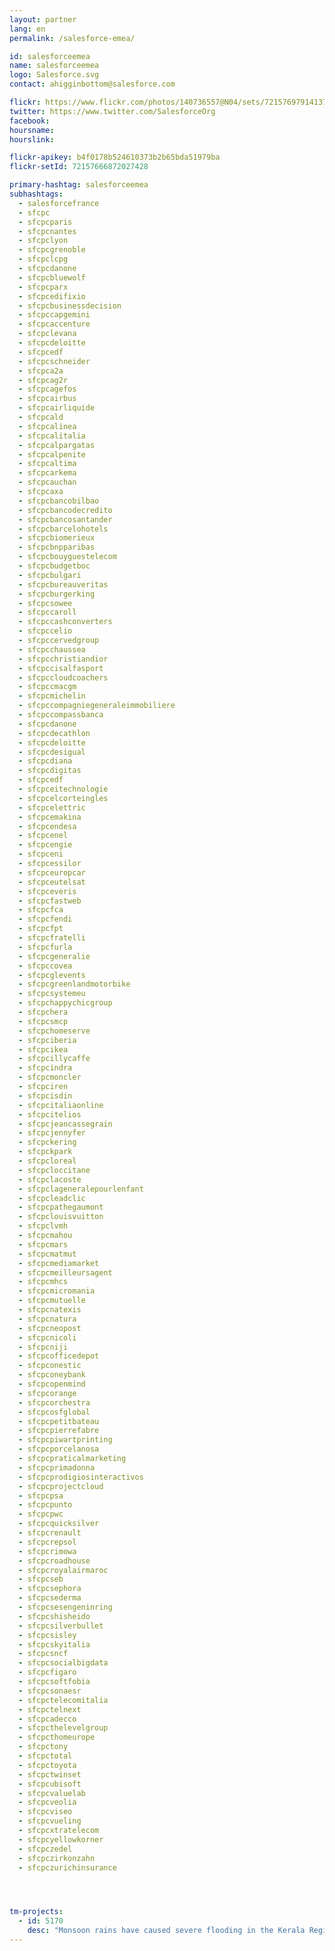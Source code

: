 ```yaml
---
layout: partner
lang: en
permalink: /salesforce-emea/

id: salesforceemea
name: salesforceemea
logo: Salesforce.svg
contact: ahigginbottom@salesforce.com

flickr: https://www.flickr.com/photos/140736557@N04/sets/72157697914137314/
twitter: https://www.twitter.com/SalesforceOrg
facebook:
hoursname:
hourslink:

flickr-apikey: b4f0178b524610373b2b65bda51979ba
flickr-setId: 72157666872027428

primary-hashtag: salesforceemea
subhashtags:
  - salesforcefrance
  - sfcpc
  - sfcpcparis
  - sfcpcnantes
  - sfcpclyon
  - sfcpcgrenoble
  - sfcpclcpg
  - sfcpcdanone
  - sfcpcbluewolf
  - sfcpcparx
  - sfcpcedifixio
  - sfcpcbusinessdecision
  - sfcpccapgemini
  - sfcpcaccenture
  - sfcpclevana
  - sfcpcdeloitte
  - sfcpcedf
  - sfcpcschneider
  - sfcpca2a
  - sfcpcag2r
  - sfcpcagefos
  - sfcpcairbus
  - sfcpcairliquide
  - sfcpcald
  - sfcpcalinea
  - sfcpcalitalia
  - sfcpcalpargatas
  - sfcpcalpenite
  - sfcpcaltima
  - sfcpcarkema
  - sfcpcauchan
  - sfcpcaxa
  - sfcpcbancobilbao
  - sfcpcbancodecredito
  - sfcpcbancosantander
  - sfcpcbarcelohotels
  - sfcpcbiomerieux
  - sfcpcbnpparibas
  - sfcpcbouyguestelecom
  - sfcpcbudgetboc
  - sfcpcbulgari
  - sfcpcbureauveritas
  - sfcpcburgerking
  - sfcpcsowee
  - sfcpccaroll
  - sfcpccashconverters
  - sfcpccelio
  - sfcpccervedgroup
  - sfcpcchaussea
  - sfcpcchristiandior
  - sfcpccisalfasport
  - sfcpccloudcoachers
  - sfcpccmacgm
  - sfcpcmichelin
  - sfcpccompagniegeneraleimmobiliere
  - sfcpccompassbanca
  - sfcpcdanone
  - sfcpcdecathlon
  - sfcpcdeloitte
  - sfcpcdesigual
  - sfcpcdiana
  - sfcpcdigitas
  - sfcpcedf
  - sfcpceitechnologie
  - sfcpcelcorteingles
  - sfcpcelettric
  - sfcpcemakina
  - sfcpcendesa
  - sfcpcenel
  - sfcpcengie
  - sfcpceni
  - sfcpcessilor
  - sfcpceuropcar
  - sfcpceutelsat
  - sfcpceveris
  - sfcpcfastweb
  - sfcpcfca
  - sfcpcfendi
  - sfcpcfpt
  - sfcpcfratelli
  - sfcpcfurla
  - sfcpcgeneralie
  - sfcpccovea
  - sfcpcglevents
  - sfcpcgreenlandmotorbike
  - sfcpcsystemeu
  - sfcpchappychicgroup
  - sfcpchera
  - sfcpcsmcp
  - sfcpchomeserve
  - sfcpciberia
  - sfcpcikea
  - sfcpcillycaffe
  - sfcpcindra
  - sfcpcmoncler
  - sfcpciren
  - sfcpcisdin
  - sfcpcitaliaonline
  - sfcpcitelios
  - sfcpcjeancassegrain
  - sfcpcjennyfer
  - sfcpckering
  - sfcpckpark
  - sfcpcloreal
  - sfcpcloccitane
  - sfcpclacoste
  - sfcpclageneralepourlenfant
  - sfcpcleadclic
  - sfcpcpathegaumont
  - sfcpclouisvuitton
  - sfcpclvmh
  - sfcpcmahou
  - sfcpcmars
  - sfcpcmatmut
  - sfcpcmediamarket
  - sfcpcmeilleursagent
  - sfcpcmhcs
  - sfcpcmicromania
  - sfcpcmutuelle
  - sfcpcnatexis
  - sfcpcnatura
  - sfcpcneopost
  - sfcpcnicoli
  - sfcpcniji
  - sfcpcofficedepot
  - sfcpconestic
  - sfcpconeybank
  - sfcpcopenmind
  - sfcpcorange
  - sfcpcorchestra
  - sfcpcosfglobal
  - sfcpcpetitbateau
  - sfcpcpierrefabre
  - sfcpcpiwartprinting
  - sfcpcporcelanosa
  - sfcpcpraticalmarketing
  - sfcpcprimadonna
  - sfcpcprodigiosinteractivos
  - sfcpcprojectcloud
  - sfcpcpsa
  - sfcpcpunto
  - sfcpcpwc
  - sfcpcquicksilver
  - sfcpcrenault
  - sfcpcrepsol
  - sfcpcrimowa
  - sfcpcroadhouse
  - sfcpcroyalairmaroc
  - sfcpcseb
  - sfcpcsephora
  - sfcpcsederma
  - sfcpcsesengeninring
  - sfcpcshisheido
  - sfcpcsilverbullet
  - sfcpcsisley
  - sfcpcskyitalia
  - sfcpcsncf
  - sfcpcsocialbigdata
  - sfcpcfigaro
  - sfcpcsoftfobia
  - sfcpcsonaesr
  - sfcpctelecomitalia
  - sfcpctelnext
  - sfcpcadecco
  - sfcpcthelevelgroup
  - sfcpcthomeurope
  - sfcpctony
  - sfcpctotal
  - sfcpctoyota
  - sfcpctwinset
  - sfcpcubisoft
  - sfcpcvaluelab
  - sfcpcveolia
  - sfcpcviseo
  - sfcpcvueling
  - sfcpcxtratelecom
  - sfcpcyellowkorner
  - sfcpczedel
  - sfcpczirkonzahn
  - sfcpczurichinsurance




tm-projects:
  - id: 5170
    desc: "Monsoon rains have caused severe flooding in the Kerala Region of India. Your help is needed to map affect areas so aid agencies and local responders can better assist in the recovery. HOT has received request of local expert mappers and people doing online coordinated mapping, as well as many people who want to contribute map data asking how to improve and add to OSM data."
---
```

